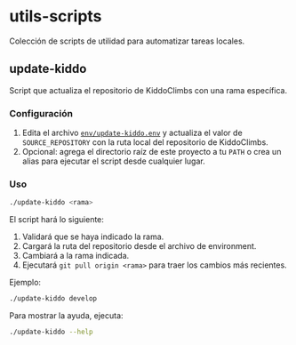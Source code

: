 # utils-scripts

Colección de scripts de utilidad para automatizar tareas locales.

## update-kiddo

Script que actualiza el repositorio de KiddoClimbs con una rama específica.

### Configuración

1. Edita el archivo [`env/update-kiddo.env`](env/update-kiddo.env) y actualiza el valor de `SOURCE_REPOSITORY` con la ruta local del repositorio de KiddoClimbs.
2. Opcional: agrega el directorio raíz de este proyecto a tu `PATH` o crea un alias para ejecutar el script desde cualquier lugar.

### Uso

```bash
./update-kiddo <rama>
```

El script hará lo siguiente:

1. Validará que se haya indicado la rama.
2. Cargará la ruta del repositorio desde el archivo de environment.
3. Cambiará a la rama indicada.
4. Ejecutará `git pull origin <rama>` para traer los cambios más recientes.

Ejemplo:

```bash
./update-kiddo develop
```

Para mostrar la ayuda, ejecuta:

```bash
./update-kiddo --help
```
